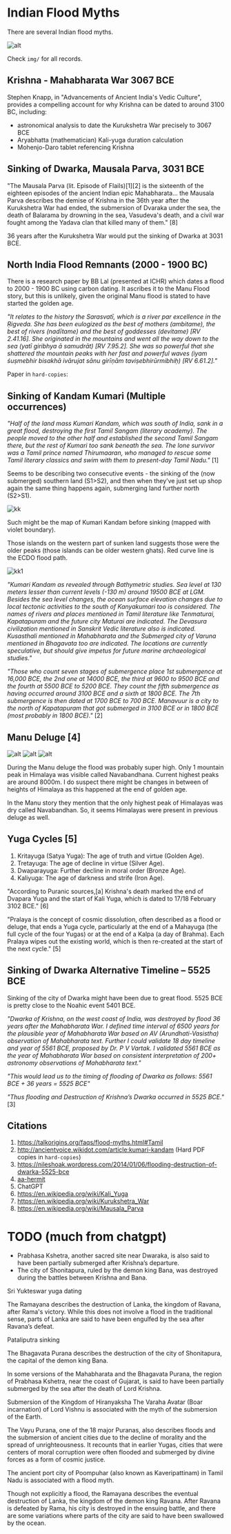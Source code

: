# Indian Flood Myths

There are several Indian flood myths.

![alt](img/indiamyths.jpg "india myths")

Check `img/` for all records.

## Krishna - Mahabharata War 3067 BCE

Stephen Knapp, in "Advancements of Ancient India's Vedic Culture", provides a compelling account for why Krishna can be dated to around 3100 BC, including:
- astronomical analysis to date the Kurukshetra War precisely to 3067 BCE
- Aryabhatta (mathematician) Kali-yuga duration calculation
- Mohenjo-Daro tablet referencing Krishna

## Sinking of Dwarka, Mausala Parva, 3031 BCE

"The Mausala Parva (lit. Episode of Flails)[1][2] is the sixteenth of the eighteen episodes of the ancient Indian epic Mahabharata... the Mausala Parva describes the demise of Krishna in the 36th year after the Kurukshetra War had ended, the submersion of Dvaraka under the sea, the death of Balarama by drowning in the sea, Vasudeva's death, and a civil war fought among the Yadava clan that killed many of them." [8]

36 years after the Kurukshetra War would put the sinking of Dwarka at 3031 BCE.

## North India Flood Remnants (2000 - 1900 BC)

There is a research paper by BB Lal (presented at ICHR) which dates a flood to 2000 - 1900 BC using carbon dating. It ascribes it to the Manu Flood story, but this is unlikely, given the original Manu flood is stated to have started the golden age.

*"It relates to the history the Sarasvatī, which is a river par excellence in the Ṛigveda. She has been eulogized as the best of mothers (ambitame), the best of rivers (nadītame) and the best of goddesses (devitame) [RV 2.41.16]. She originated in the mountains and went all the way down to the sea (yatī giribhya ā samudrāt) [RV 7.95.2]. She was so powerful that she shattered the mountain peaks with her fast and powerful waves (iyam śuṣmebhir bisakhā ivārujat sānu girīṇām taviṣebhirūrmibhiḥ) [RV 6.61.2]."*

Paper in `hard-copies`:

## Sinking of Kandam Kumari (Multiple occurrences)

*"Half of the land mass Kumari Kandam, which was south of India, sank in a great flood, destroying the first Tamil Sangam (literary academy). The people moved to the other half and established the second Tamil Sangam there, but the rest of Kumari too sank beneath the sea. The lone survivor was a Tamil prince named Thirumaaran, who managed to rescue some Tamil literary classics and swim with them to present-day Tamil Nadu."* [1]

Seems to be describing two consecutive events - the sinking of the (now submerged) southern land (S1>S2), and then when they’ve just set up shop again the same thing happens again, submerging land further north (S2>S1).

![kk](img/KKandamAtLGM_195002.jpg "kk")

Such might be the map of Kumari Kandam before sinking (mapped with violet boundary).

Those islands on the western part of sunken land suggests those were the older peaks (those islands can be older western ghats). Red curve line is the ECDO flood path.

![kk1](img/KKandamAtLGM_19500.png "kk1")

*"Kumari Kandam as revealed through Bathymetric studies. Sea level at 130 meters lesser than current levels (-130 m) around 19500 BCE at LGM. Besides the sea level changes, the ocean surface elevation changes due to local tectonic activities to the south of Kanyakumari too is considered. The names of rivers and places mentioned in Tamil literature like Tenmaturai, Kapatapuram and the future city Maturai are indicated. The Devasura civilization mentioned in Sanskrit Vedic literature also is indicated. Kusasthali mentioned in Mahabharata and the Submerged city of Varuna mentioned in Bhagavata too are indicated. The locations are currently speculative, but should give impetus for future marine archaeological studies."*

*"Those who count seven stages of submergence place 1st submergence at 16,000 BCE, the 2nd one at 14000 BCE, the third at 9600 to 9500 BCE and the fourth at 5500 BCE to 5200 BCE. They count the fifth submergence as having occurred around 3100 BCE and a sixth at 1800 BCE. The 7th submergence is then dated at 1700 BCE to 700 BCE. Manavuur is a city to the north of Kapatapuram that got submerged in 3100 BCE or in 1800 BCE (most probably in 1800 BCE)."* [2]

## Manu Deluge [4]

![alt](img/manu.PNG "india myths")
![alt](img/manu2.PNG "india myths")
![alt](img/manu3.PNG "india myths")

During the Manu deluge the flood was probably super high. Only 1 mountain peak in Himalaya was visible called Navabandhana. Current highest peaks are around 8000m. I do suspect there might be changes in between of heights of Himalaya as this happened at the end of golden age.

In the Manu story they mention that the only highest peak of Himalayas was dry called Navabandhan. So, it seems Himalayas were present in previous deluge as well.

## Yuga Cycles [5]

1. Kritayuga (Satya Yuga): The age of truth and virtue (Golden Age).
2. Tretayuga: The age of decline in virtue (Silver Age).
3. Dwaparayuga: Further decline in moral order (Bronze Age).
4. Kaliyuga: The age of darkness and strife (Iron Age).

"According to Puranic sources,[a] Krishna's death marked the end of Dvapara Yuga and the start of Kali Yuga, which is dated to 17/18 February 3102 BCE." [6]

"Pralaya is the concept of cosmic dissolution, often described as a flood or deluge, that ends a Yuga cycle, particularly at the end of a Mahayuga (the full cycle of the four Yugas) or at the end of a Kalpa (a day of Brahma). Each Pralaya wipes out the existing world, which is then re-created at the start of the next cycle." [5]

## Sinking of Dwarka Alternative Timeline – 5525 BCE

Sinking of the city of Dwarka might have been due to great flood. 5525 BCE is pretty close to the Noahic event 5401 BCE. 

*"Dwarka of Krishna, on the west coast of India, was destroyed by flood 36 years after the Mahabharata War. I defined time interval of 6500 years for the plausible year of Mahabharata War based on AV (Arundhati-Vasistha) observation of Mahabharata text. Further I could validate 18 day timeline and year of 5561 BCE, proposed by Dr. P V Vartak. I validated 5561 BCE as the year of Mahabharata War based on consistent interpretation of 200+ astronomy observations of Mahabharata text."*

*"This would lead us to the timing of flooding of Dwarka as follows: 5561 BCE + 36 years = 5525 BCE"*

*"Thus flooding and Destruction of Krishna’s Dwarka occurred in 5525 BCE."* [3]

## Citations

1. https://talkorigins.org/faqs/flood-myths.html#Tamil
2. http://ancientvoice.wikidot.com/article:kumari-kandam (Hard PDF copies in `hard-copies`)
3. https://nileshoak.wordpress.com/2014/01/06/flooding-destruction-of-dwarka-5525-bce
4. [aa-hermit](https://github.com/aa-hermit)
5. ChatGPT
6. https://en.wikipedia.org/wiki/Kali_Yuga
7. https://en.wikipedia.org/wiki/Kurukshetra_War
8. https://en.wikipedia.org/wiki/Mausala_Parva

# TODO (much from chatgpt)

- Prabhasa Kshetra, another sacred site near Dwaraka, is also said to have been partially submerged after Krishna’s departure.
- The city of Shonitapura, ruled by the demon king Bana, was destroyed during the battles between Krishna and Bana.

Sri Yukteswar yuga dating

The Ramayana describes the destruction of Lanka, the kingdom of Ravana, after Rama's victory. While this does not involve a flood in the traditional sense, parts of Lanka are said to have been engulfed by the sea after Ravana’s defeat.

Pataliputra sinking

The Bhagavata Purana describes the destruction of the city of Shonitapura, the capital of the demon king Bana.

In some versions of the Mahabharata and the Bhagavata Purana, the region of Prabhasa Kshetra, near the coast of Gujarat, is said to have been partially submerged by the sea after the death of Lord Krishna.

Submersion of the Kingdom of Hiranyaksha
The Varaha Avatar (Boar incarnation) of Lord Vishnu is associated with the myth of the submersion of the Earth.

The Vayu Purana, one of the 18 major Puranas, also describes floods and the submersion of ancient cities due to the decline of morality and the spread of unrighteousness. It recounts that in earlier Yugas, cities that were centers of moral corruption were often flooded and submerged by divine forces as a form of cosmic justice.

The ancient port city of Poompuhar (also known as Kaveripattinam) in Tamil Nadu is associated with a flood myth.

Though not explicitly a flood, the Ramayana describes the eventual destruction of Lanka, the kingdom of the demon king Ravana. After Ravana is defeated by Rama, his city is destroyed in the ensuing battle, and there are some variations where parts of the city are said to have been swallowed by the ocean.